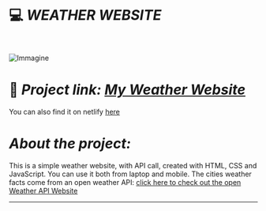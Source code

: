 # :computer: *WEATHER WEBSITE*
<div id="top"></div>
<br />
<div align="center">
  </a>
  <p align="center">
  </p>
</div>

![Immagine](https://i.ibb.co/3NRGFDs/weather-app.png)
# :link: *Project link: [My Weather Website](https://ila1997.github.io/weather-app/)*

You can also find it on netlify [here](https://ilaria-nuzzaco-weather-website.netlify.app/)

# *About the project:*
This is a simple weather website, with API call, created with HTML, CSS and JavaScript.
You can use it both from laptop and mobile.
The cities weather facts come from an open weather API: [click here to check out the open Weather API Website](https://openweathermap.org/api)

______